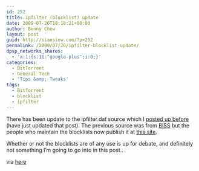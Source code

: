 ```yaml
---
id: 252
title: ipfilter (blocklist) update
date: 2009-07-26T18:18:21+00:00
author: Benny Chew
layout: post
guid: http://siansiew.com/?p=252
permalink: /2009/07/26/ipfilter-blocklist-update/
dpsp_networks_shares:
  - 'a:1:{s:11:"google-plus";i:0;}'
categories:
  - BitTorrent
  - General Tech
  - 'Tips &amp; Tweaks'
tags:
  - BitTorrent
  - blocklist
  - ipfilter
---
```

There has been update to the ipfilter.dat source which I <a href="https://bennychew.com/blog/2006/08/14/blocking-bad-data-and-peers-in-bittorrent/" target="_blank">posted up before</a> (have just updated that post). The previous source was from <a href="http://www.bluetack.co.uk/forums/index.php" target="_blank">BISS</a> but the people who maintain the blocklists now publish it at <a href="http://tbg.iblocklist.com/" target="_blank">this site</a>.

Whether or not the blocklists are of any use is up for debate, and definitely not something I&#8217;m going to go into in this post..

via <a href="http://forums.phoenixlabs.org/showthread.php?t=17291" target="_blank">here</a>